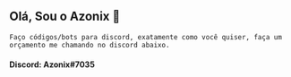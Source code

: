## Olá, Sou o Azonix 👋
<div><code align=left>Faço códigos/bots para discord, exatamente como você quiser, faça um orçamento me chamando no discord abaixo.</code></div>

#### Discord: Azonix#7035
